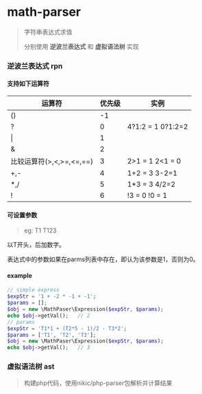 # math-parser

> 字符串表达式求值
>
> 分别使用 **逆波兰表达式** 和 **虚拟语法树** 实现

### 逆波兰表达式 rpn

#### 支持如下运算符

| 运算符                   | 优先级 | 实例                   |
| ------------------------ | ------ | ---------------------- |
| ()                       | -1     |                        |
| ?                        | 0      | 4?1:2 = 1      0?1:2=2 |
| \|                       | 1      |                        |
| &                        | 2      |                        |
| 比较运算符(>,<,>=,<=,==) | 3      | 2>1 = 1        2<1 = 0 |
| +,-                      | 4      | 1+2 = 3   3-2=1        |
| *,/                      | 5      | 1*3 = 3   4/2=2        |
| !                        | 6      | !3 = 0    !0 = 1       |

#### 可设置参数

> eg:   T1   T123

以T开头，后加数字。

表达式中的参数如果在parms列表中存在，即认为该参数是1，否则为0。

#### example

```php
// simple express
$expStr = '1 + -2 * -1 + -1';
$params = [];
$obj = new \MathPaser\Expression($expStr, $params);
echo $obj->getVal();   // 2
// params
$expStr = 'T1*1 + (T2*5 - 1)/2 - T3*2';
$params = ['T1', 'T2', 'T3'];
$obj = new \MathPaser\Expression($expStr, $params);
echo $obj->getVal();   // 3
```

### 虚拟语法树 ast

> 构建php代码，使用nikic/php-parser包解析并计算结果